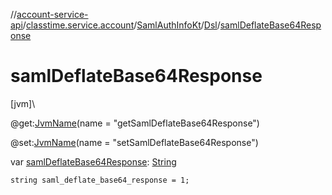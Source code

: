 //[account-service-api](../../../../index.md)/[classtime.service.account](../../index.md)/[SamlAuthInfoKt](../index.md)/[Dsl](index.md)/[samlDeflateBase64Response](saml-deflate-base64-response.md)

# samlDeflateBase64Response

[jvm]\

@get:[JvmName](https://kotlinlang.org/api/latest/jvm/stdlib/kotlin.jvm/-jvm-name/index.html)(name = &quot;getSamlDeflateBase64Response&quot;)

@set:[JvmName](https://kotlinlang.org/api/latest/jvm/stdlib/kotlin.jvm/-jvm-name/index.html)(name = &quot;setSamlDeflateBase64Response&quot;)

var [samlDeflateBase64Response](saml-deflate-base64-response.md): [String](https://kotlinlang.org/api/latest/jvm/stdlib/kotlin/-string/index.html)

<code>string saml_deflate_base64_response = 1;</code>
